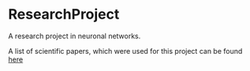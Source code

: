 # ResearchProject
A research project in neuronal networks.

A list of scientific papers, which were used for this project can be found [here](https://github.com/sagr4019/ResearchProject/blob/master/scientific_papers.md)
